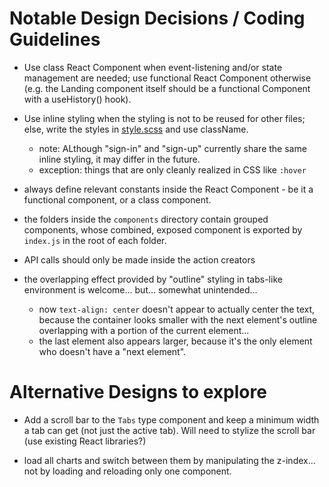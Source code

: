 # Notable Design Decisions / Coding Guidelines

* Use class React Component when event-listening and/or state management are needed; use functional React Component otherwise (e.g. the Landing component itself should be a functional Component with a useHistory() hook).

* Use inline styling when the styling is not to be reused for other files; else, write the styles in [style.scss](src/style.scss) and use className.
  * note: ALthough "sign-in" and "sign-up" currently share the same inline styling, it may differ in the future.
  * exception: things that are only cleanly realized in CSS like `:hover`

* always define relevant constants inside the React Component - be it a functional component, or a class component.

* the folders inside the `components` directory contain grouped components, whose combined, exposed component is exported by `index.js` in the root of each folder.

* API calls should only be made inside the action creators

* the overlapping effect provided by "outline" styling in tabs-like environment is welcome... but... somewhat unintended... 
  * now `text-align: center` doesn't appear to actually center the text, because the container looks smaller with the next element's outline overlapping with a portion of the current element...
  * the last element also appears larger, because it's the only element who doesn't have a "next element".

# Alternative Designs to explore

* Add a scroll bar to the `Tabs` type component and keep a minimum width a tab can get (not just the active tab). Will need to stylize the scroll bar (use existing React libraries?)

* load all charts and switch between them by manipulating the z-index... not by loading and reloading only one component.
